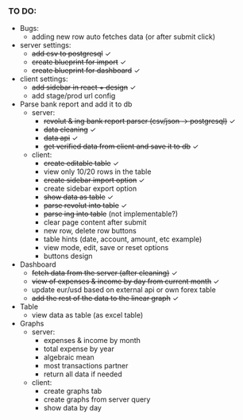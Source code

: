 ### TO DO:
* Bugs:
    * adding new row auto fetches data (or after submit click)
* server settings:
  * ~~add csv to postgresql~~ &check;
  * ~~create blueprint for import~~ &check;
  * ~~create blueprint for dashboard~~ &check;
* client settings:
  * ~~add sidebar in react + design~~ &check;
  * add stage/prod url config
* Parse bank report and add it to db
    * server:
        * ~~revolut & ing bank report parser (csv/json -> postgresql)~~ &check;
        * ~~data cleaning~~ &check;
        * ~~data api~~ &check;
        * ~~get verified data from client and save it to db~~ &check;
    * client:
        * ~~create editable table~~ &check;
        * view only 10/20 rows in the table
        * ~~create sidebar import option~~ &check;
        * create sidebar export option
        * ~~show data as table~~ &check;
        * ~~parse revolut into table~~ &check;
        * ~~parse ing into table~~ (not implementable?)
        * clear page content after submit
        * new row, delete row buttons
        * table hints (date, account, amount, etc example)
        * view mode, edit, save or reset options
        * buttons design
* Dashboard
    * ~~fetch data from the server (after cleaning)~~ &check;
    * ~~view of expenses & income by day from current month~~ &check;
    * update eur/usd based on external api or own forex table
    * ~~add the rest of the data to the linear graph~~ &check;
* Table
    * view data as table (as excel table)
* Graphs
    * server:
        * expenses & income by month
        * total expense by year
        * algebraic mean
        * most transactions partner
        * return all data if needed
    * client:
        * create graphs tab
        * create graphs from server query
        * show data by day